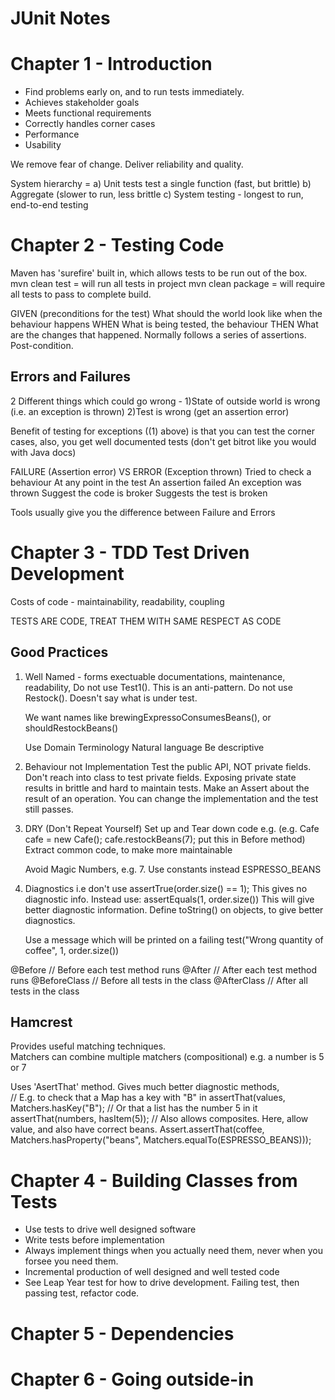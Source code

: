 JUnit Notes
===========

Chapter 1 - Introduction
========================
*	Find problems early on, and to run tests immediately.
*	Achieves stakeholder goals
*	Meets functional requirements
*	Correctly handles corner cases
*	Performance
*	Usability

We remove fear of change.  Deliver reliability and quality.

System hierarchy = a) Unit tests test a single function (fast, but brittle) 
				   b) Aggregate (slower to run, less brittle 
				   c) System testing - longest to run, end-to-end testing

Chapter 2 - Testing Code
========================

Maven has 'surefire' built in, which allows tests to be run out of the box.
mvn clean test      = will run all tests in project
mvn clean package   = will require all tests to pass to complete build.

GIVEN  (preconditions for the test)  What should the world look like when the behaviour happens
WHEN   What is being tested, the behaviour
THEN   What are the changes that happened.  Normally follows a series of assertions.  Post-condition.

Errors and Failures
-------------------
2 Different things which could go wrong - 
1)State of outside world is wrong (i.e. an exception is thrown)
2)Test is wrong (get an assertion error)

Benefit of testing for exceptions ((1) above) is that you can test the corner cases,
also, you get well documented tests (don't get bitrot like you would with Java docs)

FAILURE (Assertion error)		VS 				   ERROR (Exception thrown)
Tried to check a behaviour						   At any point in the test	
An assertion failed								   An exception was thrown
Suggest the code is broker						   Suggests the test is broken	

Tools usually give you the difference between Failure and Errors
 

Chapter 3 - TDD Test Driven Development
=======================================
Costs of code - maintainability, readability, coupling

TESTS ARE CODE, TREAT THEM WITH SAME RESPECT AS CODE

Good Practices
--------------
1) Well Named - forms exectuable documentations, maintenance, readability, 
   Do not use Test1().  This is an anti-pattern.
   Do not use Restock().  Doesn't say what is under test.
   
   We want names like brewingExpressoConsumesBeans(), or shouldRestockBeans()
   
   Use Domain Terminology
   Natural language
   Be descriptive
 
2) Behaviour not Implementation
   Test the public API, NOT private fields.
   Don't reach into class to test private fields.
   Exposing private state results in brittle and hard to maintain tests.
   Make an Assert about the result of an operation.
   You can change the implementation and the test still passes.
   
3) DRY (Don't Repeat Yourself)
   Set up and Tear down code e.g. (e.g. Cafe cafe = new Cafe(); cafe.restockBeans(7);  put this
                                   in Before method)
   Extract common code, to make more maintainable
   
   Avoid Magic Numbers, e.g. 7.  Use constants instead ESPRESSO_BEANS
   
4) Diagnostics
   i.e don't use  assertTrue(order.size() == 1);   This gives no diagnostic info. Instead use:
   assertEquals(1, order.size())  This will give better diagnostic information.
   Define toString() on objects, to give better diagnostics.
   
   Use a message which will be printed on a failing test("Wrong quantity of coffee", 1, order.size())
  
	
@Before  // Before each test method runs
@After   // After each test method runs
@BeforeClass // Before all tests in the class
@AfterClass  // After all tests in the class
   
Hamcrest   
--------
Provides useful matching techniques.  
Matchers can combine multiple matchers (compositional) e.g. a number is 5 or 7   

Uses 'AsertThat' method. Gives much better diagnostic methods,  
// E.g. to check that a Map has a key with "B" in
assertThat(values, Matchers.hasKey("B");
// Or that a list has the number 5 in it
assertThat(numbers, hasItem(5));
// Also allows composites.  Here, allow value, and also have correct beans.
Assert.assertThat(coffee,
				Matchers.hasProperty("beans", Matchers.equalTo(ESPRESSO_BEANS)));
			
			
Chapter 4 - Building Classes from Tests
=======================================

*	Use tests to drive well designed software
*	Write tests before implementation
*	Always implement things when you actually need them, never when you forsee you need them.
*	Incremental production of well designed and well tested code
*	See Leap Year test for how to drive development.  Failing test, then passing test, refactor code.
		



Chapter 5 - Dependencies 
========================



Chapter 6 - Going outside-in
============================
